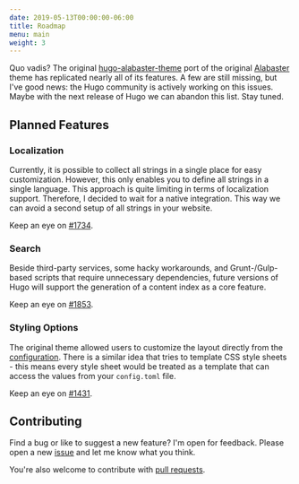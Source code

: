 ```yaml
---
date: 2019-05-13T00:00:00-06:00
title: Roadmap
menu: main
weight: 3
---
```


Quo vadis? The original [hugo-alabaster-theme](https://github.com/digitalcraftsman/hugo-alabaster-theme) port of the original [Alabaster](https://github.com/bitprophet/alabaster) theme has replicated nearly all of its features. A few are still missing, but I've good news: the Hugo community is actively working on this issues. Maybe with the next release of Hugo we can abandon this list. Stay tuned.

## Planned Features

### Localization

Currently, it is possible to collect all strings in a single place for easy customization. However, this only enables you to define all strings in a single language. This approach is quite limiting in terms of localization support. Therefore, I decided to wait for a native integration. This way we can avoid a second setup of all strings in your website.

Keep an eye on [#1734](https://github.com/spf13/hugo/issues/1734).

### Search

Beside third-party services, some hacky workarounds, and Grunt-/Gulp-based scripts that require unnecessary dependencies, future versions of Hugo will support the generation of a content index as a core feature.

Keep an eye on [#1853](https://github.com/spf13/hugo/pull/1853).

### Styling Options

The original theme allowed users to customize the layout directly from the [configuration](https://github.com/bitprophet/alabaster#style-colors). There is a similar idea that tries to template CSS style sheets - this means every style sheet would be treated as a template that can access the values from your `config.toml` file.

Keep an eye on [#1431](https://github.com/spf13/hugo/pull/1431).

## Contributing

Find a bug or like to suggest a new feature? I'm open for feedback. Please open a new [issue](https://github.com/NickolasHKraus/alabaster-2/issues) and let me know what you think.

You're also welcome to contribute with [pull requests](https://github.com/NickolasHKraus/alabaster-2/pulls).
